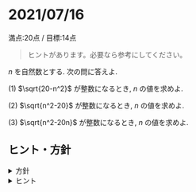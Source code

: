 # 2021/07/16

満点:20点 / 目標:14点

> ヒントがあります。必要なら参考にしてください。

$n$ を自然数とする. 次の問に答えよ.

(1) $\sqrt{20-n^2}$ が整数になるとき, $n$ の値を求めよ.

(2) $\sqrt{n^2-20}$ が整数になるとき, $n$ の値を求めよ.

(3) $\sqrt{n^2-20n}$ が整数になるとき, $n$ の値を求めよ.

<div style="page-break-before:always"></div>

## ヒント・方針

<details markdown="1">
<summary>方針</summary>

- **範囲を絞り込む.** (2), (3) は $n$ が大きくなると根号の中身も大きくなっていくので, $n$ が限定されることを示す必要がある.
- (整数) × (整数) = (定数) の形を作る.
    - [2021/04/23](https://kampachi.tech/mathterro/20210423_alg) と同じ着想

</details>

<details markdown="1">
<summary>ヒント</summary>

- (2) $\sqrt{n^2-20}=m$ とおいて両辺を $2$ 乗する. 
- (3) 平方完成して $n$ をまとめる.

</details>